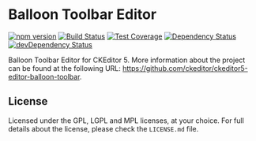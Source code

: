 Balloon Toolbar Editor
========================================

[![npm version](https://badge.fury.io/js/%40ckeditor%2Fckeditor5-editor-balloon-toolbar.svg)](https://www.npmjs.com/package/@ckeditor/ckeditor5-editor-balloon-toolbar)
[![Build Status](https://travis-ci.org/ckeditor/ckeditor5-editor-balloon-toolbar.svg?branch=master)](https://travis-ci.org/ckeditor/ckeditor5-editor-balloon-toolbar)
[![Test Coverage](https://codeclimate.com/github/ckeditor/ckeditor5-editor-balloon-toolbar/badges/coverage.svg)](https://codeclimate.com/github/ckeditor/ckeditor5-editor-balloon-toolbar/coverage)
[![Dependency Status](https://david-dm.org/ckeditor/ckeditor5-editor-balloon-toolbar/status.svg)](https://david-dm.org/ckeditor/ckeditor5-editor-balloon-toolbar)
[![devDependency Status](https://david-dm.org/ckeditor/ckeditor5-editor-balloon-toolbar/dev-status.svg)](https://david-dm.org/ckeditor/ckeditor5-editor-balloon-toolbar?type=dev)

Balloon Toolbar Editor for CKEditor 5. More information about the project can be found at the following URL: <https://github.com/ckeditor/ckeditor5-editor-balloon-toolbar>.

## License

Licensed under the GPL, LGPL and MPL licenses, at your choice. For full details about the license, please check the `LICENSE.md` file.
